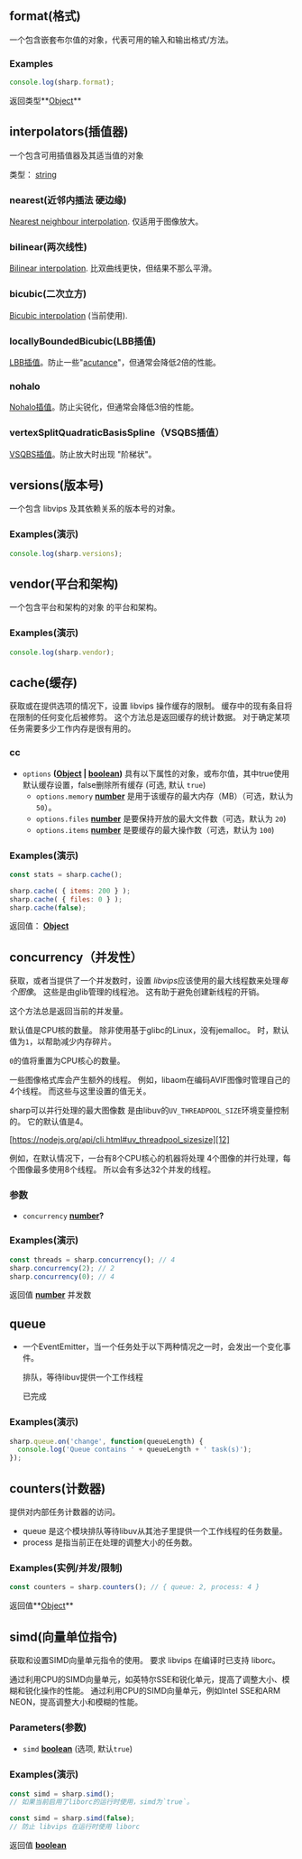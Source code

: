 <!-- Generated by documentation.js. Update this documentation by updating the source code. -->

## format(格式)

一个包含嵌套布尔值的对象，代表可用的输入和输出格式/方法。

### Examples

```javascript
console.log(sharp.format);
```

返回类型**[Object][1]** 

## interpolators(插值器)

一个包含可用插值器及其适当值的对象

类型： [string][2]

### nearest(近邻内插法 硬边缘)

[Nearest neighbour interpolation][3]. 仅适用于图像放大。

### bilinear(两次线性)

[Bilinear interpolation][4]. 比双曲线更快，但结果不那么平滑。

### bicubic(二次立方)

[Bicubic interpolation][5] (当前使用).

### locallyBoundedBicubic(LBB插值)

[LBB插值][6]。防止一些"[acutance][7]"，但通常会降低2倍的性能。

### nohalo

[Nohalo插值][8]。防止尖锐化，但通常会降低3倍的性能。

### vertexSplitQuadraticBasisSpline（VSQBS插值）

[VSQBS插值][9]。防止放大时出现 "阶梯状"。

## versions(版本号)

一个包含 libvips 及其依赖关系的版本号的对象。

### Examples(演示)

```javascript
console.log(sharp.versions);
```

## vendor(平台和架构)

一个包含平台和架构的对象
的平台和架构。

### Examples(演示)

```javascript
console.log(sharp.vendor);
```

## cache(缓存)

获取或在提供选项的情况下，设置 libvips 操作缓存的限制。
缓存中的现有条目将在限制的任何变化后被修剪。
这个方法总是返回缓存的统计数据。
对于确定某项任务需要多少工作内存是很有用的。

### cc

*   `options` **([Object][1] | [boolean][10])** 具有以下属性的对象，或布尔值，其中true使用默认缓存设置，false删除所有缓存 (可选, 默认 `true`)
    *   `options.memory` **[number][11]** 是用于该缓存的最大内存（MB）（可选，默认为``50``）。
    *   `options.files` **[number][11]** 是要保持开放的最大文件数（可选，默认为 `20`)
    *   `options.items` **[number][11]** 是要缓存的最大操作数（可选，默认为 `100`)

### Examples(演示)

```javascript
const stats = sharp.cache();
```

```javascript
sharp.cache( { items: 200 } );
sharp.cache( { files: 0 } );
sharp.cache(false);
```

返回值： **[Object][1]** 

## concurrency（并发性）

获取，或者当提供了一个并发数时，设置
*libvips*应该使用的最大线程数来处理*每个图像*。
这些是由glib管理的线程池。
这有助于避免创建新线程的开销。

这个方法总是返回当前的并发量。

默认值是CPU核的数量。
除非使用基于glibc的Linux，没有jemalloc。
时，默认值为`1`，以帮助减少内存碎片。

`0`的值将重置为CPU核心的数量。

一些图像格式库会产生额外的线程。
例如，libaom在编码AVIF图像时管理自己的4个线程。
而这些与这里设置的值无关。

sharp可以并行处理的最大图像数
是由libuv的`UV_THREADPOOL_SIZE`环境变量控制的。
它的默认值是4。

[https://nodejs.org/api/cli.html#uv_threadpool_sizesize][12]

例如，在默认情况下，一台有8个CPU核心的机器将处理
4个图像的并行处理，每个图像最多使用8个线程。
所以会有多达32个并发的线程。

### 参数

*   `concurrency` **[number][11]?** 

### Examples(演示)

```javascript
const threads = sharp.concurrency(); // 4
sharp.concurrency(2); // 2
sharp.concurrency(0); // 4
```

返回值 **[number][11]** 并发数

## queue

* 一个EventEmitter，当一个任务处于以下两种情况之一时，会发出一个变化事件。

  排队，等待libuv提供一个工作线程

  已完成

### Examples(演示)

```javascript
sharp.queue.on('change', function(queueLength) {
  console.log('Queue contains ' + queueLength + ' task(s)');
});
```

## counters(计数器)

提供对内部任务计数器的访问。

*   queue 是这个模块排队等待libuv从其池子里提供一个工作线程的任务数量。
*   process 是指当前正在处理的调整大小的任务数。

### Examples(实例/并发/限制)

```javascript
const counters = sharp.counters(); // { queue: 2, process: 4 }
```

返回值**[Object][1]** 

## simd(向量单位指令)

获取和设置SIMD向量单元指令的使用。
要求 libvips 在编译时已支持 liborc。

通过利用CPU的SIMD向量单元，如英特尔SSE和锐化单元，提高了调整大小、模糊和锐化操作的性能。
通过利用CPU的SIMD向量单元，例如Intel SSE和ARM NEON，提高调整大小和模糊的性能。

### Parameters(参数)

*   `simd` **[boolean][10]**  (选项, 默认`true`)

### Examples(演示)

```javascript
const simd = sharp.simd();
// 如果当前启用了liborc的运行时使用，simd为`true`。
```

```javascript
const simd = sharp.simd(false);
// 防止 libvips 在运行时使用 liborc
```

返回值 **[boolean][10]** 

[1]: https://developer.mozilla.org/docs/Web/JavaScript/Reference/Global_Objects/Object

[2]: https://developer.mozilla.org/docs/Web/JavaScript/Reference/Global_Objects/String

[3]: http://en.wikipedia.org/wiki/Nearest-neighbor_interpolation

[4]: http://en.wikipedia.org/wiki/Bilinear_interpolation

[5]: http://en.wikipedia.org/wiki/Bicubic_interpolation

[6]: https://github.com/libvips/libvips/blob/master/libvips/resample/lbb.cpp#L100

[7]: http://en.wikipedia.org/wiki/Acutance

[8]: http://eprints.soton.ac.uk/268086/

[9]: https://github.com/libvips/libvips/blob/master/libvips/resample/vsqbs.cpp#L48

[10]: https://developer.mozilla.org/docs/Web/JavaScript/Reference/Global_Objects/Boolean

[11]: https://developer.mozilla.org/docs/Web/JavaScript/Reference/Global_Objects/Number

[12]: https://nodejs.org/api/cli.html#uv_threadpool_sizesize
